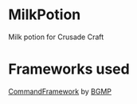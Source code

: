 # MilkPotion
Milk potion for Crusade Craft

# Frameworks used

[CommandFramework](https://github.com/BGMP/CommandFramework) by [BGMP](https://github.com/BGMP)

